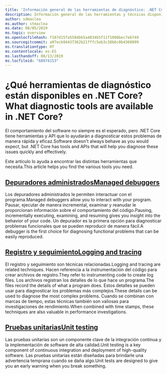 ```yaml
---
title: 'Información general de las herramientas de diagnóstico: .NET Core'
description: Información general de las herramientas y técnicas disponibles para diagnosticar las aplicaciones de .NET Core.
author: sdmaclea
ms.author: stmaclea
ms.date: 08/05/2019
ms.topic: overview
ms.openlocfilehash: f107d15fa5584bb5a4834b5f11f1096bec7eb749
ms.sourcegitcommit: a97ecb94437362b21fffc5eb3c38b6c0b4368999
ms.translationtype: HT
ms.contentlocale: es-ES
ms.lasthandoff: 08/13/2019
ms.locfileid: "68974153"
---
```

# <a name="what-diagnostic-tools-are-available-in-net-core"></a><span data-ttu-id="b729b-103">¿Qué herramientas de diagnóstico están disponibles en .NET Core?</span><span class="sxs-lookup"><span data-stu-id="b729b-103">What diagnostic tools are available in .NET Core?</span></span>

<span data-ttu-id="b729b-104">El comportamiento del software no siempre es el esperado, pero .NET Core tiene herramientas y API que lo ayudarán a diagnosticar estos problemas de manera rápida y eficaz.</span><span class="sxs-lookup"><span data-stu-id="b729b-104">Software doesn't always behave as you would expect, but .NET Core has tools and APIs that will help you diagnose these issues quickly and effectively.</span></span>

<span data-ttu-id="b729b-105">Este artículo lo ayuda a encontrar las distintas herramientas que necesita.</span><span class="sxs-lookup"><span data-stu-id="b729b-105">This article helps you find the various tools you need.</span></span>

## <a name="managed-debuggersmanaged-debuggersmd"></a>[<span data-ttu-id="b729b-106">Depuradores administrados</span><span class="sxs-lookup"><span data-stu-id="b729b-106">Managed debuggers</span></span>](managed-debuggers.md)
<span data-ttu-id="b729b-107">Los depuradores administrados le permiten interactuar con el programa.</span><span class="sxs-lookup"><span data-stu-id="b729b-107">Managed debuggers allow you to interact with your program.</span></span> <span data-ttu-id="b729b-108">Pausar, ejecutar de manera incremental, examinar y reanudar le proporcionan información sobre el comportamiento del código.</span><span class="sxs-lookup"><span data-stu-id="b729b-108">Pausing, incrementally executing, examining,  and resuming gives you insight into the behavior of your code.</span></span> <span data-ttu-id="b729b-109">Un depurador es la primera opción para diagnosticar problemas funcionales que se pueden reproducir de manera fácil.</span><span class="sxs-lookup"><span data-stu-id="b729b-109">A debugger is the first choice for diagnosing functional problems that can be easily reproduced.</span></span>

## <a name="logging-and-tracinglogging-tracingmd"></a>[<span data-ttu-id="b729b-110">Registro y seguimiento</span><span class="sxs-lookup"><span data-stu-id="b729b-110">Logging and tracing</span></span>](logging-tracing.md)
<span data-ttu-id="b729b-111">El registro y seguimiento son técnicas relacionadas.</span><span class="sxs-lookup"><span data-stu-id="b729b-111">Logging and tracing are related techniques.</span></span> <span data-ttu-id="b729b-112">Hacen referencia a la instrumentación del código para crear archivos de registro.</span><span class="sxs-lookup"><span data-stu-id="b729b-112">They refer to instrumenting code to create log files.</span></span> <span data-ttu-id="b729b-113">Los archivos registran los detalles de lo que hace un programa.</span><span class="sxs-lookup"><span data-stu-id="b729b-113">The files record the details of what a program does.</span></span> <span data-ttu-id="b729b-114">Estos detalles se pueden usar para diagnosticar los problemas más complejos.</span><span class="sxs-lookup"><span data-stu-id="b729b-114">These details can be used to diagnose the most complex problems.</span></span> <span data-ttu-id="b729b-115">Cuando se combinan con marcas de tiempo, estas técnicas también son valiosas para investigaciones de rendimiento.</span><span class="sxs-lookup"><span data-stu-id="b729b-115">When combined with time stamps, these techniques are also valuable in performance investigations.</span></span>

## <a name="unit-testingtestingindexmd"></a>[<span data-ttu-id="b729b-116">Pruebas unitarias</span><span class="sxs-lookup"><span data-stu-id="b729b-116">Unit testing</span></span>](../testing/index.md)
<span data-ttu-id="b729b-117">Las pruebas unitarias son un componente clave de la integración continua y la implementación de software de alta calidad.</span><span class="sxs-lookup"><span data-stu-id="b729b-117">Unit testing is a key component of continuous integration and deployment of high-quality software.</span></span> <span data-ttu-id="b729b-118">Las pruebas unitarias están diseñadas para brindarle una advertencia temprana cuando se daña algo.</span><span class="sxs-lookup"><span data-stu-id="b729b-118">Unit tests are designed to give you an early warning when you break something.</span></span>

